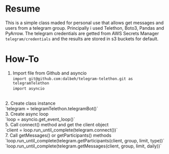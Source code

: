 # Resume
This is a simple class maded for personal use that allows get messages and users from a telegram group. Principally i used Telethon, Boto3, Pandas and PyArrow.  The telegram credentials are getted from AWS Secrets Manager `telegram/credentials` and the results are stored in s3 buckets for default.
<br />
# How-To
1. Import file from Github and asyncio <br />
`import git@github.com:dalbeh/telegram-telethon.git as telegramTelethon` <br />
`import asyncio`
<br />
2. Create class instance <br />
`telegram = telegramTelethon.telegramBot()`
<br />
3. Create async loop <br />
`loop = asyncio.get_event_loop()`
<br />
5. Call connect() method and get the client object <br />
`client = loop.run_until_complete(telegram.connect())`
<br />
7. Call getMessages() or getParticipants() methods <br />
`loop.run_until_complete(telegram.getParticipants(client, group, limit, type))` <br />
`loop.run_until_complete(telegram.getMessages(client, group, limit, daily))`
